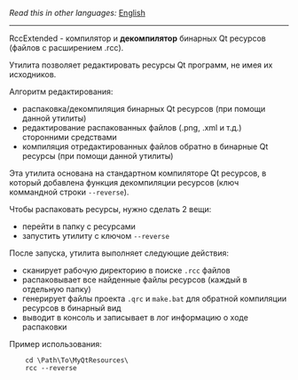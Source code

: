 *Read this in other languages:* [English](readme.md)

----

RccExtended - компилятор и **декомпилятор** бинарных Qt ресурсов (файлов с расширением .rcc).

Утилита позволяет редактировать ресурсы Qt программ, не имея их исходников.

Алгоритм редактирования:
  
  - распаковка/декомпиляция бинарных Qt ресурсов (при помощи данной утилиты)
  - редактирование распакованных файлов (.png, .xml и т.д.) сторонними средствами
  - компиляция отредактированных файлов обратно в бинарные Qt ресурсы (при помощи данной утилиты)

Эта утилита основана на стандартном компиляторе Qt ресурсов, в который добавлена функция 
декомпиляции ресурсов (ключ коммандной строки `--reverse`).

Чтобы распаковать ресурсы, нужно сделать 2 вещи:

  - перейти в папку с ресурсами
  - запустить утилиту с ключом `--reverse`
  
После запуска, утилита выполняет следующие действия:
  
  - сканирует рабочую директорию в поиске `.rcc` файлов
  - распаковывает все найденные файлы ресурсов (каждый в отдельную папку)
  - генерирует файлы проекта `.qrc` и `make.bat` для обратной компиляции ресурсов в бинарный вид
  - выводит в консоль и записывает в лог информацию о ходе распаковки 

Пример использования:
```
    cd \Path\To\MyQtResources\
    rcc --reverse
```